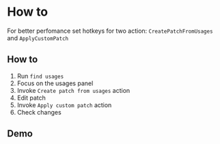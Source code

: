 # How to
For better perfomance set hotkeys for two action: `CreatePatchFromUsages` and `ApplyCustomPatch`

## How to
1. Run `find usages`
2. Focus on the usages panel
3. Invoke `Create patch from usages` action
4. Edit patch
5. Invoke `Apply custom patch` action
6. Check changes

## Demo

